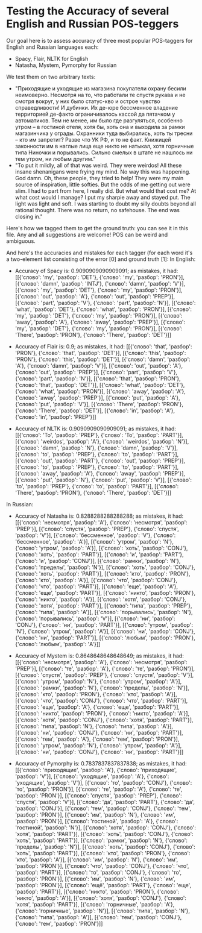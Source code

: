 # Testing the Accuracy of several English and Russian POS-teggers

Our goal here is to assess accuracy of three most popular POS-taggers for English and Russian languages each:
- Spacy, Flair, NLTK for English
- Natasha, Mystem, Pymorphy for Russian

We test them on two arbitrary texts:
- "Приходящие и уходящие из магазина покупатели охрану бесили неимоверно. Несмотря на то, что работали те спустя рукава и не смотря вокруг, у них было статус-кво и острое чувство справедливости! И дубинки. Их де-юре бессменное владение территорией де-факто ограничивалось кассой да пятачком у автоматиков. Тем не менее, им было где разгуляться, особенно утром – в гостиной отеля, хотя бы, хоть она и выходила за рамки магазинчика у ограды. Охранники туда выбирались, хоть ты тресни – кто им запретит? Разве что УК РФ, и то не факт. Книжицей законности им в наглые лица еще никто не натыкал, хотя горничные типа Ниночки и порывались. Сильно смелых в штате не нашлось ни тем утром, ни любым другим."
- "To put it mildly, all of that was weird. They were weirdos! All these insane shenanigans were frying my mind. No way this was happening. God damn. Oh, these people, they tried to help! They were my main source of inspiration, little softies. But the odds of me getting out were slim. I had to part from here, I really did. But what would that cost me?  At what cost would I manage? I put my sharpie away and stayed put. The light was light and soft. I was starting to doubt my silly doubts beyond all rational thought. There was no return, no safehouse. The end was closing in."

Here's how we tagged them to get the ground truth: you can see it in this file. Any and all suggestions are welcome! POS can be weird and ambiguous.

And here's the accuracies and mistakes for each tagger (for each word it's a two-element list consisting of the error [0] and ground truth [1]:
In English:
- Accuracy of Spacy is: 0.9090909090909091; as mistakes, it had:  [[{'слово': 'my', 'разбор': 'DET'}, {'слово': 'my', 'разбор': 'PRON'}], [{'слово': 'damn', 'разбор': 'INTJ'}, {'слово': 'damn', 'разбор': 'V'}], [{'слово': 'my', 'разбор': 'DET'}, {'слово': 'my', 'разбор': 'PRON'}], [{'слово': 'out', 'разбор': 'A'}, {'слово': 'out', 'разбор': 'PREP'}], [{'слово': 'part', 'разбор': 'V'}, {'слово': 'part', 'разбор': 'N'}], [{'слово': 'what', 'разбор': 'DET'}, {'слово': 'what', 'разбор': 'PRON'}], [{'слово': 'my', 'разбор': 'DET'}, {'слово': 'my', 'разбор': 'PRON'}], [{'слово': 'away', 'разбор': 'A'}, {'слово': 'away', 'разбор': 'PREP'}], [{'слово': 'my', 'разбор': 'DET'}, {'слово': 'my', 'разбор': 'PRON'}], [{'слово': 'There', 'разбор': 'PRON'}, {'слово': 'There', 'разбор': 'DET'}]]

- Accuracy of Flair is: 0.9; as mistakes, it had:  [[{'слово': 'that', 'разбор': 'PRON'}, {'слово': 'that', 'разбор': 'DET'}], [{'слово': 'this', 'разбор': 'PRON'}, {'слово': 'this', 'разбор': 'DET'}], [{'слово': 'damn', 'разбор': 'A'}, {'слово': 'damn', 'разбор': 'V'}], [{'слово': 'out', 'разбор': 'A'}, {'слово': 'out', 'разбор': 'PREP'}], [{'слово': 'part', 'разбор': 'V'}, {'слово': 'part', 'разбор': 'N'}], [{'слово': 'that', 'разбор': 'PRON'}, {'слово': 'that', 'разбор': 'DET'}], [{'слово': 'what', 'разбор': 'DET'}, {'слово': 'what', 'разбор': 'PRON'}], [{'слово': 'away', 'разбор': 'A'}, {'слово': 'away', 'разбор': 'PREP'}], [{'слово': 'put', 'разбор': 'A'}, {'слово': 'put', 'разбор': 'V'}], [{'слово': 'There', 'разбор': 'PRON'}, {'слово': 'There', 'разбор': 'DET'}], [{'слово': 'in', 'разбор': 'A'}, {'слово': 'in', 'разбор': 'PREP'}]]

- Accuracy of NLTK is: 0.9090909090909091; as mistakes, it had:  [[{'слово': 'To', 'разбор': 'PREP'}, {'слово': 'To', 'разбор': 'PART'}], [{'слово': 'weirdos', 'разбор': 'A'}, {'слово': 'weirdos', 'разбор': 'N'}], [{'слово': 'damn', 'разбор': 'N'}, {'слово': 'damn', 'разбор': 'V'}], [{'слово': 'to', 'разбор': 'PREP'}, {'слово': 'to', 'разбор': 'PART'}], [{'слово': 'out', 'разбор': 'PART'}, {'слово': 'out', 'разбор': 'PREP'}], [{'слово': 'to', 'разбор': 'PREP'}, {'слово': 'to', 'разбор': 'PART'}], [{'слово': 'away', 'разбор': 'A'}, {'слово': 'away', 'разбор': 'PREP'}], [{'слово': 'put', 'разбор': 'N'}, {'слово': 'put', 'разбор': 'V'}], [{'слово': 'to', 'разбор': 'PREP'}, {'слово': 'to', 'разбор': 'PART'}], [{'слово': 'There', 'разбор': 'PRON'}, {'слово': 'There', 'разбор': 'DET'}]]
 
In Russian:
- Accuracy of Natasha is: 0.8288288288288288; as mistakes, it had:  [[{'слово': 'несмотря', 'разбор': 'A'}, {'слово': 'несмотря', 'разбор': 'PREP'}], [{'слово': 'спустя', 'разбор': 'PREP'}, {'слово': 'спустя', 'разбор': 'V'}], [{'слово': 'бессменное', 'разбор': 'V'}, {'слово': 'бессменное', 'разбор': 'A'}], [{'слово': 'утром', 'разбор': 'N'}, {'слово': 'утром', 'разбор': 'A'}], [{'слово': 'хоть', 'разбор': 'CONJ'}, {'слово': 'хоть', 'разбор': 'PART'}], [{'слово': 'и', 'разбор': 'PART'}, {'слово': 'и', 'разбор': 'CONJ'}], [{'слово': 'рамки', 'разбор': 'N'}, {'слово': 'пределы', 'разбор': 'N'}], [{'слово': 'хоть', 'разбор': 'CONJ'}, {'слово': 'хоть', 'разбор': 'PART'}], [{'слово': 'кто', 'разбор': 'PRON'}, {'слово': 'кто', 'разбор': 'A'}], [{'слово': 'что', 'разбор': 'CONJ'}, {'слово': 'что', 'разбор': 'PART'}], [{'слово': 'еще', 'разбор': 'A'}, {'слово': 'еще', 'разбор': 'PART'}], [{'слово': 'никто', 'разбор': 'PRON'}, {'слово': 'никто', 'разбор': 'A'}], [{'слово': 'хотя', 'разбор': 'CONJ'}, {'слово': 'хотя', 'разбор': 'PART'}], [{'слово': 'типа', 'разбор': 'PREP'}, {'слово': 'типа', 'разбор': 'A'}], [{'слово': 'порывались', 'разбор': 'N'}, {'слово': 'порывались', 'разбор': 'V'}], [{'слово': 'ни', 'разбор': 'CONJ'}, {'слово': 'ни', 'разбор': 'PART'}], [{'слово': 'утром', 'разбор': 'N'}, {'слово': 'утром', 'разбор': 'A'}], [{'слово': 'ни', 'разбор': 'CONJ'}, {'слово': 'ни', 'разбор': 'PART'}], [{'слово': 'любым', 'разбор': 'PRON'}, {'слово': 'любым', 'разбор': 'A'}]]

- Accuracy of Mystem is: 0.8648648648648649; as mistakes, it had:  [[{'слово': 'несмотря', 'разбор': 'A'}, {'слово': 'несмотря', 'разбор': 'PREP'}], [{'слово': 'те', 'разбор': 'A'}, {'слово': 'те', 'разбор': 'PRON'}], [{'слово': 'спустя', 'разбор': 'PREP'}, {'слово': 'спустя', 'разбор': 'V'}], [{'слово': 'утром', 'разбор': 'N'}, {'слово': 'утром', 'разбор': 'A'}], [{'слово': 'рамки', 'разбор': 'N'}, {'слово': 'пределы', 'разбор': 'N'}], [{'слово': 'кто', 'разбор': 'PRON'}, {'слово': 'кто', 'разбор': 'A'}], [{'слово': 'что', 'разбор': 'CONJ'}, {'слово': 'что', 'разбор': 'PART'}], [{'слово': 'еще', 'разбор': 'A'}, {'слово': 'еще', 'разбор': 'PART'}], [{'слово': 'никто', 'разбор': 'PRON'}, {'слово': 'никто', 'разбор': 'A'}], [{'слово': 'хотя', 'разбор': 'CONJ'}, {'слово': 'хотя', 'разбор': 'PART'}], [{'слово': 'типа', 'разбор': 'N'}, {'слово': 'типа', 'разбор': 'A'}], [{'слово': 'ни', 'разбор': 'CONJ'}, {'слово': 'ни', 'разбор': 'PART'}], [{'слово': 'тем', 'разбор': 'A'}, {'слово': 'тем', 'разбор': 'PRON'}], [{'слово': 'утром', 'разбор': 'N'}, {'слово': 'утром', 'разбор': 'A'}], [{'слово': 'ни', 'разбор': 'CONJ'}, {'слово': 'ни', 'разбор': 'PART'}]]

- Accuracy of Pymorphy is: 0.7837837837837838; as mistakes, it had:  [[{'слово': 'приходящие', 'разбор': 'A'}, {'слово': 'приходящие', 'разбор': 'V'}], [{'слово': 'уходящие', 'разбор': 'A'}, {'слово': 'уходящие', 'разбор': 'V'}], [{'слово': 'то', 'разбор': 'CONJ'}, {'слово': 'то', 'разбор': 'PRON'}], [{'слово': 'те', 'разбор': 'A'}, {'слово': 'те', 'разбор': 'PRON'}], [{'слово': 'спустя', 'разбор': 'PREP'}, {'слово': 'спустя', 'разбор': 'V'}], [{'слово': 'да', 'разбор': 'PART'}, {'слово': 'да', 'разбор': 'CONJ'}], [{'слово': 'тем', 'разбор': 'CONJ'}, {'слово': 'тем', 'разбор': 'PRON'}], [{'слово': 'им', 'разбор': 'N'}, {'слово': 'им', 'разбор': 'PRON'}], [{'слово': 'гостиной', 'разбор': 'A'}, {'слово': 'гостиной', 'разбор': 'N'}], [{'слово': 'хотя', 'разбор': 'CONJ'}, {'слово': 'хотя', 'разбор': 'PART'}], [{'слово': 'хоть', 'разбор': 'CONJ'}, {'слово': 'хоть', 'разбор': 'PART'}], [{'слово': 'рамки', 'разбор': 'N'}, {'слово': 'пределы', 'разбор': 'N'}], [{'слово': 'хоть', 'разбор': 'CONJ'}, {'слово': 'хоть', 'разбор': 'PART'}], [{'слово': 'кто', 'разбор': 'PRON'}, {'слово': 'кто', 'разбор': 'A'}], [{'слово': 'им', 'разбор': 'N'}, {'слово': 'им', 'разбор': 'PRON'}], [{'слово': 'что', 'разбор': 'CONJ'}, {'слово': 'что', 'разбор': 'PART'}], [{'слово': 'то', 'разбор': 'CONJ'}, {'слово': 'то', 'разбор': 'PRON'}], [{'слово': 'им', 'разбор': 'N'}, {'слово': 'им', 'разбор': 'PRON'}], [{'слово': 'ещё', 'разбор': 'PART'}, {'слово': 'еще', 'разбор': 'PART'}], [{'слово': 'никто', 'разбор': 'PRON'}, {'слово': 'никто', 'разбор': 'A'}], [{'слово': 'хотя', 'разбор': 'CONJ'}, {'слово': 'хотя', 'разбор': 'PART'}], [{'слово': 'горничные', 'разбор': 'A'}, {'слово': 'горничные', 'разбор': 'N'}], [{'слово': 'типа', 'разбор': 'N'}, {'слово': 'типа', 'разбор': 'A'}], [{'слово': 'тем', 'разбор': 'CONJ'}, {'слово': 'тем', 'разбор': 'PRON'}]]
